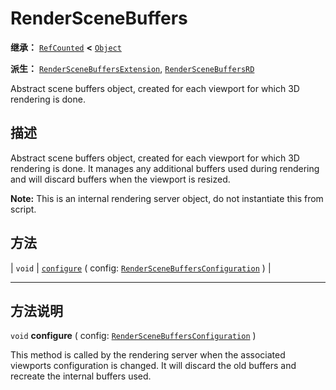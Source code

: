 <!-- ⚠ 请勿编辑本文件 ⚠ -->
<!-- 本文档使用脚本从 WeDot 引擎源码仓库生成。 -->
<!-- 生成脚本：https://github.com/WeDot-Engine/WeDot/tree/4.3/doc/tools/make_md.py； -->
<!-- 原文件：https://github.com/WeDot-Engine/WeDot/tree/4.3/doc/classes/RenderSceneBuffers.xml。 -->

<div id="_class_renderscenebuffers"></div>

# RenderSceneBuffers

**继承：** [`RefCounted`](class_refcounted.md) **<** [`Object`](class_object.md)

**派生：** [`RenderSceneBuffersExtension`](class_renderscenebuffersextension.md), [`RenderSceneBuffersRD`](class_renderscenebuffersrd.md)

Abstract scene buffers object, created for each viewport for which 3D rendering is done.

## 描述

Abstract scene buffers object, created for each viewport for which 3D rendering is done. It manages any additional buffers used during rendering and will discard buffers when the viewport is resized.

 **Note:** This is an internal rendering server object, do not instantiate this from script.

## 方法

| `void` | [`configure`](#class_renderscenebuffers_method_configure) ( config: [`RenderSceneBuffersConfiguration`](class_renderscenebuffersconfiguration.md) ) |

<!-- rst-class:: classref-section-separator -->

---

## 方法说明

<div id="_class_renderscenebuffers_method_configure"></div>

`void` **configure** ( config: [`RenderSceneBuffersConfiguration`](class_renderscenebuffersconfiguration.md) )<div id="class_renderscenebuffers_method_configure"></div>

This method is called by the rendering server when the associated viewports configuration is changed. It will discard the old buffers and recreate the internal buffers used.

[^virtual]: 本方法通常需要用户覆盖才能生效。
[^const]: 本方法无副作用，不会修改该实例的任何成员变量。
[^vararg]: 本方法除了能接受在此处描述的参数外，还能够继续接受任意数量的参数。
[^constructor]: 本方法用于构造某个类型。
[^static]: 调用本方法无需实例，可直接使用类名进行调用。
[^operator]: 本方法描述的是使用本类型作为左操作数的有效运算符。
[^bitfield]: 这个值是由下列位标志构成位掩码的整数。
[^void]: 无返回值。
